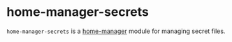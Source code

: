 # home-manager-secrets

`home-manager-secrets` is a [home-manager](https://github.com/nix-community/home-manager) module for managing secret files.
